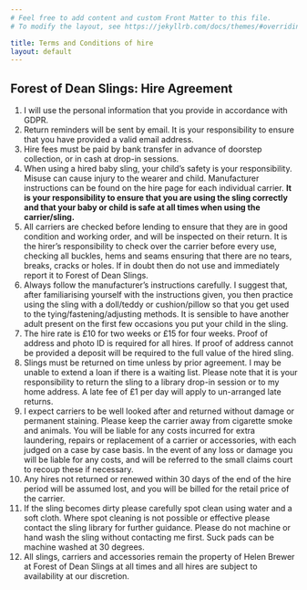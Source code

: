 ```yaml
---
# Feel free to add content and custom Front Matter to this file.
# To modify the layout, see https://jekyllrb.com/docs/themes/#overriding-theme-defaults

title: Terms and Conditions of hire
layout: default
---
```


<div class="container container--narrow prose">
  <h2>Forest of Dean Slings: Hire Agreement</h2>
  <ol>
    <li>I will use the personal information that you provide in accordance with GDPR.</li>
    <li>Return reminders will be sent by email. It is your responsibility to ensure that you have provided a valid email address.</li>
    <li>Hire fees must be paid by bank transfer in advance of doorstep collection, or in cash at drop-in sessions.</li>
    <li>When using a hired baby sling, your child’s safety is your responsibility. Misuse can cause injury to the wearer and child. Manufacturer instructions can be found on the hire page for each individual carrier. <strong>It is your responsibility to ensure that you are using the sling correctly and that your baby or child is safe at all times when using the carrier/sling.</strong></li>
    <li>All carriers are checked before lending to ensure that they are in good condition and working order, and will be inspected on their return. It is the hirer’s responsibility to check over the carrier before every use, checking all buckles, hems and seams ensuring that there are no tears, breaks, cracks or holes. If in doubt then do not use and immediately report it to Forest of Dean Slings.</li>
    <li>Always follow the manufacturer’s instructions carefully. I suggest that, after familiarising yourself with the instructions given, you then practice using the sling with a doll/teddy or cushion/pillow so that you get used to the tying/fastening/adjusting methods. It is sensible to have another adult present on the first few occasions you put your child in the sling.</li>
    <li>The hire rate is £10 for two weeks or £15 for four weeks. Proof of address and photo ID is required for all hires. If proof of address cannot be provided a deposit will be required to the full value of the hired sling.</li>
    <li>Slings must be returned on time unless by prior agreement. I may be unable to extend a loan if there is a waiting list. Please note that it is your responsibility to return the sling to a library drop-in session or to my home address.  A late fee of £1 per day will apply to un-arranged late returns.</li>
    <li>I expect carriers to be well looked after and returned without damage or permanent staining. Please keep the carrier away from cigarette smoke and animals. You will be liable for any costs incurred for extra laundering, repairs or replacement of a carrier or accessories, with each judged on a case by case basis. In the event of any loss or damage you will be liable for any costs, and will be referred to the small claims court to recoup these if necessary.</li>
    <li>Any hires not returned or renewed within 30 days of the end of the hire period will be assumed lost, and you will be billed for the retail price of the carrier.</li>
    <li>If the sling becomes dirty please carefully spot clean using water and a soft cloth. Where spot cleaning is not possible or effective please contact the sling library for further guidance. Please do not machine or hand wash the sling without contacting me first. Suck pads can be machine washed at 30 degrees.</li>
    <li>All slings, carriers and accessories remain the property of Helen Brewer at Forest of Dean Slings at all times and all hires are subject to availability at our discretion.</li>
  </ol>
</div>
